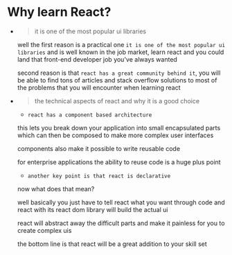 # Why learn React?

- > it is one of the most popular ui libraries

  well the first reason is a practical one `it is one of the most popular ui libraries` and is well known in the job market, learn react and you could land that front-end developer job you've always wanted

  second reason is that `react has a great community behind it`, you will be able to find tons of articles and stack overflow solutions to most of the problems that you will encounter when learning react

- > the technical aspects of react and why it is a good choice

  - `react has a component based architecture`

  this lets you break down your application into small encapsulated parts which can then be composed to make more complex user interfaces

  components also make it possible to write reusable code

  for enterprise applications the ability to reuse code is a huge plus point

  - `another key point is that react is declarative`

  now what does that mean?

  well basically you just have to tell react what you want through code and react with its react dom library will build the actual ui

  react will abstract away the difficult parts and make it painless for you to create complex uis

  the bottom line is that react will be a great addition to your skill set
